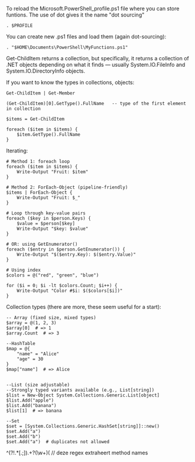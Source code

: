 To reload the Microsoft.PowerShell_profile.ps1 file where you can store funtions. The use of dot gives it the name "dot sourcing"

```. $PROFILE```

You can create new .ps1 files and load them (again dot-sourcing):

```. "$HOME\Documents\PowerShell\MyFunctions.ps1"```

Get-ChildItem returns a collection, but specifically, it returns a collection of .NET objects depending on what it finds — usually System.IO.FileInfo and System.IO.DirectoryInfo objects.

If you want to know the types in collections, objects:

```
Get-ChildItem | Get-Member

(Get-ChildItem)[0].GetType().FullName   -- type of the first element in collection

$items = Get-ChildItem

foreach ($item in $items) {
    $item.GetType().FullName
}
```

Iterating:

```
# Method 1: foreach loop
foreach ($item in $items) {
    Write-Output "Fruit: $item"
}

# Method 2: ForEach-Object (pipeline-friendly)
$items | ForEach-Object {
    Write-Output "Fruit: $_"
}

# Loop through key-value pairs
foreach ($key in $person.Keys) {
    $value = $person[$key]
    Write-Output "$key: $value"
}

# OR: using GetEnumerator()
foreach ($entry in $person.GetEnumerator()) {
    Write-Output "$($entry.Key): $($entry.Value)"
}

# Using index
$colors = @("red", "green", "blue")

for ($i = 0; $i -lt $colors.Count; $i++) {
    Write-Output "Color #$i: $($colors[$i])"
}

```

Collection types (there are more, these seem useful for a start):

```
-- Array (fixed size, mixed types)
$array = @(1, 2, 3)
$array[0]  # => 1
$array.Count  # => 3

--HashTable
$map = @{
    "name" = "Alice"
    "age" = 30
}
$map["name"]  # => Alice


--List (size adjustable)
--Strongly typed variants available (e.g., List[string])
$list = New-Object System.Collections.Generic.List[object]
$list.Add("apple")
$list.Add("banana")
$list[1]  # => banana

--Set
$set = [System.Collections.Generic.HashSet[string]]::new()
$set.Add("a")
$set.Add("b")
$set.Add("a")  # duplicates not allowed

```

^(?!.*[.;]).+?(\w+)\(    // deze regex extraheert method names
